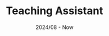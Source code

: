---
title: "Teaching Assistant"
collection: teaching
type: "Computer Network (Graduate)"
permalink: /teaching/2024Fall-CN
venue: "NCSU, CS"
date: 2024/08 - Now
# location: "City, Country"
---